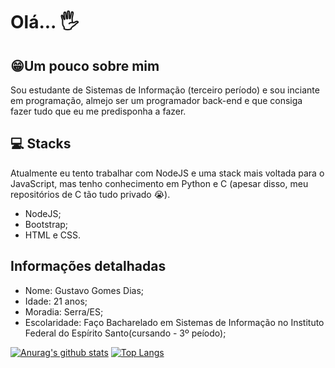 # Olá... 🖐
## 😁Um pouco sobre mim
Sou estudante de Sistemas de Informação (terceiro período) e sou inciante em programação, almejo ser um programador back-end e que consiga fazer tudo que eu me predisponha a fazer.

## 💻 Stacks
Atualmente eu tento trabalhar com NodeJS e uma stack mais voltada para o JavaScript, mas tenho conhecimento em Python e C (apesar disso, meu repositórios de C tão tudo privado 😭).

* NodeJS;
* Bootstrap;
* HTML e CSS.

## Informações detalhadas
* Nome: Gustavo Gomes Dias;
* Idade: 21 anos;
* Moradia: Serra/ES;
* Escolaridade: Faço Bacharelado em Sistemas de Informação no Instituto Federal do Espírito Santo(cursando - 3º peíodo);
  
[![Anurag's github stats](https://github-readme-stats.vercel.app/api?username=GustavoGomesDias&theme=tokyonight)](https://github.com/anuraghazra/github-readme-stats)  [![Top Langs](https://github-readme-stats.vercel.app/api/top-langs/?username=GustavoGomesDias&theme=tokyonight&layout=compact)](https://github.com/anuraghazra/github-readme-stats)

